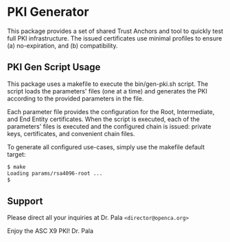 # PKI Generator

This package provides a set of shared Trust Anchors and tool to quickly test
full PKI infrastructure. The issued certificates use minimal profiles
to ensure (a) no-expiration, and (b) compatibility.

## PKI Gen Script Usage

This package uses a makefile to execute the bin/gen-pki.sh script. The script
loads the parameters' files (one at a time) and generates the PKI according to
the provided parameters in the file.

Each parameter file provides the configuration for the Root, Intermediate, and
End Entity certificates. When the script is executed, each of the parameters'
files is executed and the configured chain is issued: private keys, certificates,
and convenient chain files.

To generate all configured use-cases, simply use the makefile default target:

```bash
$ make
Loading params/rsa4096-root ...
$
```

## Support

Please direct all your inquiries at Dr. Pala `<director@openca.org>`

Enjoy the ASC X9 PKI!
Dr. Pala
